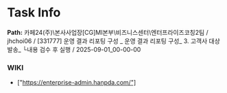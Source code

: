 # Task Info

**Path:** 카페24(주)\본사사업장\[CG]MI본부\비즈니스센터\엔터프라이즈코칭2팀 / jhchoi06 / [331777] 운영 결과 리포팅 구성 _ 운영 결과 리포팅 구성_ 3. 고객사 대상 발송_ └내용 검수 후 실행 / 2025-09-01_00-00-00

### WIKI
- ["https://enterprise-admin.hanpda.com/"]

